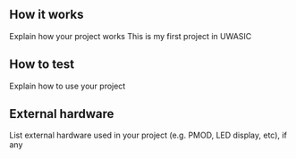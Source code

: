 <!---

This file is used to generate your project datasheet. Please fill in the information below and delete any unused
sections.

You can also include images in this folder and reference them in the markdown. Each image must be less than
512 kb in size, and the combined size of all images must be less than 1 MB.
-->

## How it works

Explain how your project works
This is my first project in UWASIC

## How to test

Explain how to use your project

## External hardware

List external hardware used in your project (e.g. PMOD, LED display, etc), if any
